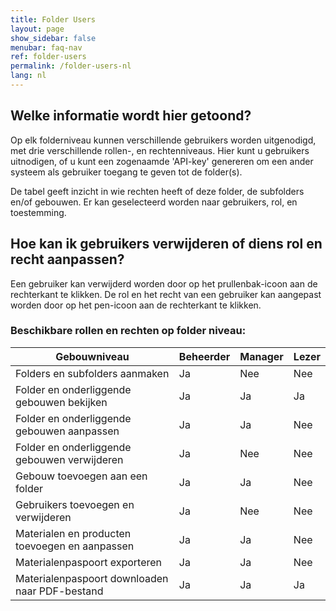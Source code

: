 ```yaml
---
title: Folder Users
layout: page
show_sidebar: false
menubar: faq-nav
ref: folder-users
permalink: /folder-users-nl
lang: nl
---
```


## Welke informatie wordt hier getoond?
Op elk folderniveau kunnen verschillende gebruikers worden uitgenodigd, met drie verschillende rollen-, en rechtenniveaus.
Hier kunt u gebruikers uitnodigen, of u kunt een zogenaamde 'API-key' genereren om een ander systeem als gebruiker toegang te geven tot de folder(s).

De tabel geeft inzicht in wie rechten heeft of deze folder, de subfolders en/of gebouwen.
Er kan geselecteerd worden naar gebruikers, rol, en toestemming.


## Hoe kan ik gebruikers verwijderen of diens rol en recht aanpassen?
Een gebruiker kan verwijderd worden door op het prullenbak-icoon aan de rechterkant te klikken.
De rol en het recht van een gebruiker kan aangepast worden door op het pen-icoon aan de rechterkant te klikken.


### Beschikbare rollen en rechten op folder niveau:

| Gebouwniveau                                   | Beheerder | Manager | Lezer |
|------------------------------------------------|-----------|---------|-------|
| Folders en subfolders aanmaken                 | Ja        | Nee     | Nee   |
| Folder en onderliggende gebouwen bekijken      | Ja        | Ja      | Ja    |
| Folder en onderliggende gebouwen aanpassen     | Ja        | Ja      | Nee   |
| Folder en onderliggende gebouwen verwijderen   | Ja        | Nee     | Nee   |
| Gebouw toevoegen aan een folder                | Ja        | Ja      | Nee   |
| Gebruikers toevoegen en verwijderen            | Ja        | Nee     | Nee   |
| Materialen en producten toevoegen en aanpassen | Ja        | Ja      | Nee   |
| Materialenpaspoort exporteren                  | Ja        | Ja      | Nee   |
| Materialenpaspoort downloaden naar PDF-bestand | Ja        | Ja      | Ja    |
